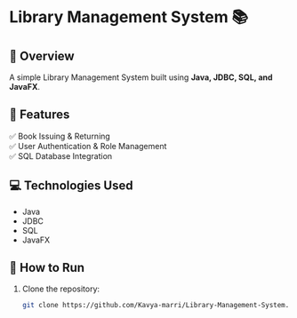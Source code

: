 # Library Management System 📚  

## 📌 Overview  
A simple Library Management System built using **Java, JDBC, SQL, and JavaFX**.  

## 🚀 Features  
✅ Book Issuing & Returning  
✅ User Authentication & Role Management  
✅ SQL Database Integration  

## 💻 Technologies Used  
- Java  
- JDBC  
- SQL  
- JavaFX  

## 📂 How to Run  
1. Clone the repository:  
   ```bash
   git clone https://github.com/Kavya-marri/Library-Management-System.git
